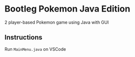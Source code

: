 # Bootleg Pokemon Java Edition
2 player-based Pokemon game using Java with GUI
## Instructions
Run ```MainMenu.java``` on VSCode
